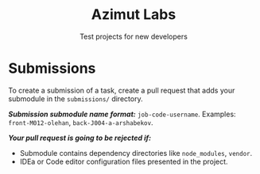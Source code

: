 <h1 align="center">
    Azimut Labs
</h1>
<p align="center">
    Test projects for new developers
</p>

# Submissions
To create a submission of a task, create a pull request that adds your submodule
in the `submissions/` directory.

***Submission submodule name format:*** `job-code-username`.
Examples: `front-M012-olehan`, `back-J004-a-arshabekov`.

***Your pull request is going to be rejected if:***
+ Submodule contains dependency directories like `node_modules`, `vendor`.
+ IDEa or Code editor configuration files presented in the project.
